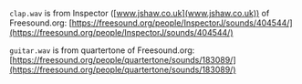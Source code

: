 `clap.wav` is from Inspector ([www.jshaw.co.uk](www.jshaw.co.uk)) of Freesound.org: [https://freesound.org/people/InspectorJ/sounds/404544/](https://freesound.org/people/InspectorJ/sounds/404544/)

`guitar.wav` is from quartertone of Freesound.org: [https://freesound.org/people/quartertone/sounds/183089/](https://freesound.org/people/quartertone/sounds/183089/)